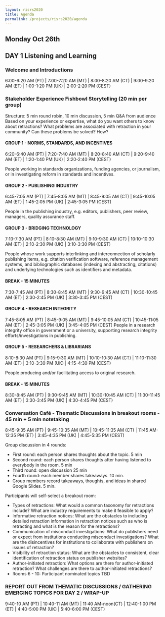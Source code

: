 ```yaml
---
layout: risrs2020
title: Agenda
permalink: /projects/risrs2020/agenda
--- 
```


## Monday Oct 26th

## DAY 1 Listening and Learning

### **Welcome and Introductions**

6:00-6:20 AM (PT) | 7:00-7:20 AM (MT) | 8:00-8:20 AM (CT) | 9:00-9:20 AM (ET) | 1:00-1:20 PM (UK) | 2:00-2:20 PM (CEST)


### **Stakeholder Experience Fishbowl Storytelling (20 min per group)**

Structure:  5 min round robin, 10 min discussion, 5 min Q&A from audience
Based on your experience or expertise, what do you want others to know about retractions? What problems are associated with retraction in your community? Can these problems be solved? How?

#### **GROUP 1 - NORMS, STANDARDS, AND INCENTIVES**

6:20-6:40 AM (PT) | 7:20-7:40 AM (MT) | 8:20-8:40 AM (CT) | 9:20-9:40 AM (ET) | 1:20-1:40 PM (UK) | 2:20-2:40 PM (CEST)

People working in standards organizations, funding agencies, or journalism, or in investigating reform in standards and incentives.

#### **GROUP 2 - PUBLISHING INDUSTRY**

6:45-7:05 AM (PT) | 7:45-8:05 AM (MT) | 8:45-9:05 AM (CT) | 9:45-10:05 AM (ET) | 1:45-2:05 PM (UK) | 2:45-3:05 PM (CEST)

People in the publishing industry, e.g. editors, publishers, peer review, managers, quality assurance staff.

#### **GROUP 3 - BRIDGING TECHNOLOGY**

7:10-7:30 AM (PT) | 8:10-8:30 AM (MT) | 9:10-9:30 AM (CT) | 10:10-10:30 AM (ET) | 2:10-2:30 PM (UK) | 3:10-3:30 PM (CEST)

People whose work supports interlinking and interconnection of scholarly publishing items, e.g. citation verification software, reference management systems, and bibliographic databases (indexing and abstracting, citations) and underlying technologies such as identifiers and metadata.

#### **BREAK - 15 MINUTES** 

7:30-7:45 AM (PT) | 8:30-8:45 AM (MT) | 9:30-9:45 AM (CT) | 10:30-10:45 AM (ET) | 2:30-2:45 PM (UK) | 3:30-3:45 PM (CEST)

#### **GROUP 4 - RESEARCH INTEGRITY**

7:45-8:05 AM (PT) | 8:45-9:05 AM (MT) | 9:45-10:05 AM (CT) | 10:45-11:05 AM (ET) | 2:45-3:05 PM (UK) | 3:45-4:05 PM (CEST)
People in a research integrity office in government or a university, supporting research integrity efforts/investigations in publishing.

#### **GROUP 5 - RESEARCHERS & LIBRARIANS**

8:10-8:30 AM (PT) | 9:15-9:30 AM (MT) | 10:10-10:30 AM (CT) | 11:10-11:30 AM (ET) | 3:10-3:30 PM (UK) | 4:15-4:30 PM (CEST)

People producing and/or facilitating access to original research.

#### **BREAK - 15 MINUTES**

8:30-8:45 AM (PT) | 9:30-9:45 AM (MT) | 10:30-10:45 AM (CT) | 11:30-11:45 AM (ET) | 3:30-3:45 PM (UK) | 4:30-4:45 PM (CEST)

### **Conversation Café - Thematic Discussions in breakout rooms - 45 min + 5 min notetaking**

8:45-9:35 AM (PT) | 9:45-10:35 AM (MT) | 10:45-11:35 AM (CT) | 11:45 AM-12:35 PM (ET) | 3:45-4:35 PM (UK) | 4:45-5:35 PM (CEST)

Group discussion in 4 rounds: 

* First round: each person shares thoughts about the topic. 5 min 
* Second round: each person shares thoughts after having listened to everybody in the room. 5 min
* Third round: open discussion 25 min
* Fourth round: each member shares takeaways. 10 min.
* Group members record takeaways, thoughts, and ideas in shared Google Slides. 5 min.

Participants will self-select a breakout room:

* Types of retractions: What would a common taxonomy for retractions include? What are industry requirements to make it feasible to apply?
* Informative retraction notices: What are the obstacles to including detailed retraction information in retraction notices such as who is retracting and what is the reason for the retractions?
* Communication of misconduct investigations: What do publishers need or expect from institutions conducting misconduct investigations? What are the disincentives for institutions to collaborate with publishers on issues of retraction?
* Visibility of retraction status: What are the obstacles to consistent, clear identification of retraction status on publisher websites? 
* Author-initiated retraction: What options are there for author-initiated retraction? What challenges are there to author-initiated retractions?
* Rooms 6 - 10:  Participant nominated topics TBD

### **REPORT OUT FROM THEMATIC DISCUSSIONS / GATHERING EMERGING TOPICS FOR DAY 2 / WRAP-UP**

9:40-10 AM (PT) | 10:40-11 AM (MT) | 11:40 AM-noon(CT) | 12:40-1:00 PM (ET) | 4:40-5:00 PM (UK) | 5:40-6:00 PM (CEST)








